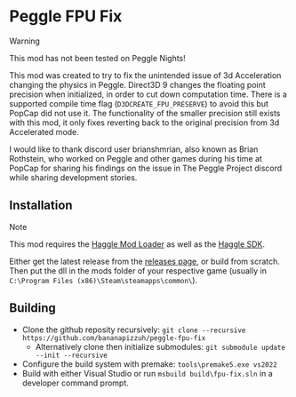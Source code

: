 # Peggle FPU Fix
> [!WARNING]
> This mod has not been tested on Peggle Nights!

This mod was created to try to fix the unintended issue of 3d Acceleration changing the physics in Peggle. Direct3D 9 changes the floating point precision when initialized, in order to cut down computation time. There is a supported compile time flag (`D3DCREATE_FPU_PRESERVE`) to avoid this but PopCap did not use it. The functionality of the smaller precision still exists with this mod, it only fixes reverting back to the original precision from 3d Accelerated mode.

I would like to thank discord user brianshmrian, also known as Brian Rothstein, who worked on Peggle and other games during his time at PopCap for sharing his findings on the issue in The Peggle Project discord while sharing development stories.

## Installation
> [!NOTE]
> This mod requires the [Haggle Mod Loader](https://github.com/PeggleCommunity/haggle-mod-loader/releases/latest) as well as the [Haggle SDK](https://github.com/PeggleCommunity/haggle/releases/latest).

Either get the latest release from the [releases page](https://github.com/bananapizzuh/peggle-fpu-fix/releases/latest), or build from scratch. Then put the dll in the mods folder of your respective game (usually in `C:\Program Files (x86)\Steam\steamapps\common\`).

## Building
- Clone the github reposity recursively: `git clone --recursive https://github.com/bananapizzuh/peggle-fpu-fix`
  - Alternatively clone then initialize submodules: `git submodule update --init --recursive`
- Configure the build system with premake: `tools\premake5.exe vs2022` 
- Build with either Visual Studio or run `msbuild build\fpu-fix.sln` in a developer command prompt.

